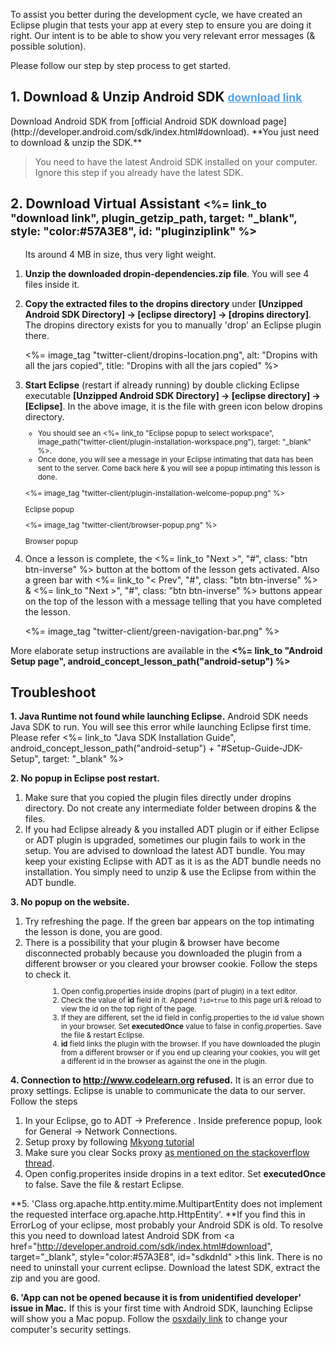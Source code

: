 
To assist you better during the development cycle, we have created an Eclipse plugin that tests your app at every step to ensure you are doing it right. Our intent is to be able to show you very relevant error messages (& possible solution).

Please follow our step by step process to get started. 

<h2> 1. Download & Unzip Android SDK <small><a href="http://developer.android.com/sdk/index.html#download", target="_blank", style="color:#57A3E8", id="sdkdnld" >download link</a></small></h2>
Download Android SDK from [official Android SDK download page](http://developer.android.com/sdk/index.html#download). **You just need to download & unzip the SDK.**

> You need to have the latest Android SDK installed on your computer. Ignore this step if you already have the latest SDK.

<h2> 2. Download Virtual Assistant <small><%= link_to "download link", plugin_getzip_path, target: "_blank", style: "color:#57A3E8", id: "pluginziplink" %></small></h2>
<ol style="text-align:left">
	<p>Its around 4 MB in size, thus very light weight.</p>
	<li> <strong>Unzip the downloaded dropin-dependencies.zip file</strong>. You will see 4 files inside it.</li>
	<li>
		<p><strong>Copy the extracted files to the dropins directory</strong> under <strong>[Unzipped Android SDK Directory] -> [eclipse directory] -> [dropins directory]</strong>. The dropins directory exists for you to manually 'drop' an Eclipse plugin there.
		<p><%= image_tag "twitter-client/dropins-location.png", alt: "Dropins with all the jars copied", title: "Dropins with all the jars copied" %></p>
		</p>
	</li>
	<li> <strong>Start Eclipse</strong> (restart if already running) by double clicking Eclipse executable <strong>[Unzipped Android SDK Directory] -> [eclipse directory] -> [Eclipse]</strong>. In the above image, it is the file with green icon below dropins directory. 
		<small><ul>
			<li>You should see an <%= link_to "Eclipse popup to select workspace", image_path("twitter-client/plugin-installation-workspace.png"), target: "_blank" %>.</li> 
			<li>Once done, you will see a message in your Eclipse intimating that data has been sent to the server. Come back here & you will see a popup intimating this lesson is done.</li>
		</ul>
		<p>
		<div class="row-fluid ac">
			<div class="span6">
				<div class="vertical-align-me">
					<%= image_tag "twitter-client/plugin-installation-welcome-popup.png" %>
					<p>Eclipse popup</p>
				</div>
			</div>
			<div class="span6">
				<%= image_tag "twitter-client/browser-popup.png" %>
				<p>Browser popup</p>
			</div>
		</div>
		</p>
		</small>
	<li>Once a lesson is complete, the <%= link_to "Next >", "#", class: "btn btn-inverse" %> button at the bottom of the lesson gets activated. Also a green bar with <%= link_to "< Prev", "#", class: "btn btn-inverse" %> & <%= link_to "Next >", "#", class: "btn btn-inverse" %> buttons appear on the top of the lesson with a message telling that you have completed the lesson.</li>
    <p><%= image_tag "twitter-client/green-navigation-bar.png" %></p>
</ol>

<div class="alert alert-info">More elaborate setup instructions are available in the <b><%= link_to "Android Setup page", android_concept_lesson_path("android-setup") %></b></div>

## Troubleshoot

**1. Java Runtime not found while launching Eclipse.** Android SDK needs Java SDK to run. You will see this error while launching Eclipse first time. Please refer <%= link_to "Java SDK Installation Guide", android_concept_lesson_path("android-setup") + "#Setup-Guide-JDK-Setup", target: "_blank" %>

**2. No popup in Eclipse post restart.** 
<ol>
	<li>Make sure that you copied the plugin files directly under dropins directory. Do not create any intermediate folder between dropins & the files.</li>
	<li>If you had Eclipse already & you installed ADT plugin or if either Eclipse or ADT plugin is upgraded, sometimes our plugin fails to work in the setup. You are advised to download the latest ADT bundle. You may keep your existing Eclipse with ADT as it is as the ADT bundle needs no installation. You simply need to unzip & use the Eclipse from within the ADT bundle.</li>
</ol>

**3. No popup on the website.**
<ol>
	<li>Try refreshing the page. If the green bar appears on the top intimating the lesson is done, you are good.</li>
	<li>There is a possibility that your plugin & browser have become disconnected probably because you downloaded the plugin from a different browser or you cleared your browser cookie. Follow the steps to check it.
		<small ><ol style="margin-left: 3.2em">
			<li>Open config.properties inside dropins (part of plugin) in a text editor.</li>
			<li>Check the value of <b>id</b> field in it. Append <code>?id=true</code> to this page url & reload to view the id on the top right of the page.</li>
			<li>If they are different, set the id field in config.properties to the id value shown in your browser. Set <b>executedOnce</b> value to false in config.properties. Save the file & restart Eclipse.</li>
			<li><b>id</b> field links the plugin with the browser. If you have downloaded the plugin from a different browser or if you end up clearing your cookies, you will get a different id in the browser as against the one in the plugin.</li>
		</ol></small>
	</li>
</ol>

**4. Connection to http://www.codelearn.org refused.** It is an error due to proxy settings. Eclipse is unable to communicate the data to our server. Follow the steps
<ol>
	<li>In your Eclipse, go to ADT -> Preference . Inside preference popup, look for General -> Network Connections.</li>
	<li>Setup proxy by following <a href="http://www.mkyong.com/web-development/how-to-configure-proxy-settings-in-eclipse/" target="_blank">Mkyong tutorial</a></li>
	<li>Make sure you clear Socks proxy <a href="http://stackoverflow.com/questions/5857499/how-do-i-have-to-configure-the-proxy-settings-so-eclipse-can-download-new-plugin" target="_blank">as mentioned on the stackoverflow thread</a>.</li>
	<li>Open config.properites inside dropins in a text editor. Set <b>executedOnce</b> to false. Save the file & restart Eclipse.</li>
</ol>

**5. 'Class org.apache.http.entity.mime.MultipartEntity does not implement the requested interface org.apache.http.HttpEntity'. **If you find this in ErrorLog of your eclipse, most probably your Android SDK is old. To resolve this you need to download latest Android SDK from <a href="http://developer.android.com/sdk/index.html#download", target="_blank", style="color:#57A3E8", id="sdkdnld" >this link</a></small>. There is no need to uninstall your current eclipse. Download the latest SDK, extract the zip and you are good.

**6. 'App can not be opened because it is from unidentified developer' issue in Mac.** If this is your first time with Android SDK, launching Eclipse will show you a Mac popup. Follow the <a href="http://osxdaily.com/2012/07/27/app-cant-be-opened-because-it-is-from-an-unidentified-developer/" target="_blank">osxdaily link</a> to change your computer's security settings.

